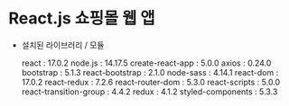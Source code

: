# React.js 쇼핑몰 웹 앱

- 설치된 라이브러리 / 모듈

  react : 17.0.2
  node.js : 14.17.5
  create-react-app : 5.0.0
  axios : 0.24.0
  bootstrap : 5.1.3
  react-bootstrap : 2.1.0
  node-sass : 4.14.1
  react-dom : 17.0.2
  react-redux : 7.2.6
  react-router-dom : 5.3.0
  react-scripts : 5.0.0
  react-transition-group : 4.4.2
  redux : 4.1.2
  styled-components : 5.3.3
